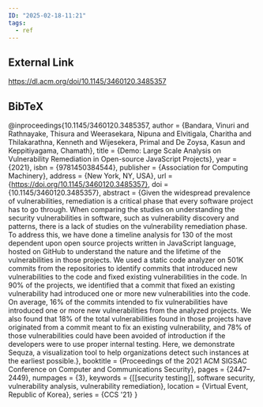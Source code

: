 ```yaml
---
ID: "2025-02-18-11:21"
tags:
  - ref
---
```

## External Link

https://dl.acm.org/doi/10.1145/3460120.3485357

## BibTeX

@inproceedings{10.1145/3460120.3485357,
author = {Bandara, Vinuri and Rathnayake, Thisura and Weerasekara, Nipuna and Elvitigala, Charitha and Thilakarathna, Kenneth and Wijesekera, Primal and De Zoysa, Kasun and Keppitiyagama, Chamath},
title = {Demo: Large Scale Analysis on Vulnerability Remediation in Open-source JavaScript Projects},
year = {2021},
isbn = {9781450384544},
publisher = {Association for Computing Machinery},
address = {New York, NY, USA},
url = {https://doi.org/10.1145/3460120.3485357},
doi = {10.1145/3460120.3485357},
abstract = {Given the widespread prevalence of vulnerabilities, remediation is a critical phase that every software project has to go through. When comparing the studies on understanding the security vulnerabilities in software, such as vulnerability discovery and patterns, there is a lack of studies on the vulnerability remediation phase. To address this, we have done a timeline analysis for 130 of the most dependent upon open source projects written in JavaScript language, hosted on GitHub to understand the nature and the lifetime of the vulnerabilities in those projects. We used a static code analyzer on 501K commits from the repositories to identify commits that introduced new vulnerabilities to the code and fixed existing vulnerabilities in the code. In 90\% of the projects, we identified that a commit that fixed an existing vulnerability had introduced one or more new vulnerabilities into the code. On average, 16\% of the commits intended to fix vulnerabilities have introduced one or more new vulnerabilities from the analyzed projects. We also found that 18\% of the total vulnerabilities found in those projects have originated from a commit meant to fix an existing vulnerability, and 78\% of those vulnerabilities could have been avoided of introduction if the developers were to use proper internal testing. Here, we demonstrate Sequza, a visualization tool to help organizations detect such instances at the earliest possible.},
booktitle = {Proceedings of the 2021 ACM SIGSAC Conference on Computer and Communications Security},
pages = {2447–2449},
numpages = {3},
keywords = {[[security testing]], software security, vulnerability analysis, vulnerability remediation},
location = {Virtual Event, Republic of Korea},
series = {CCS '21}
}